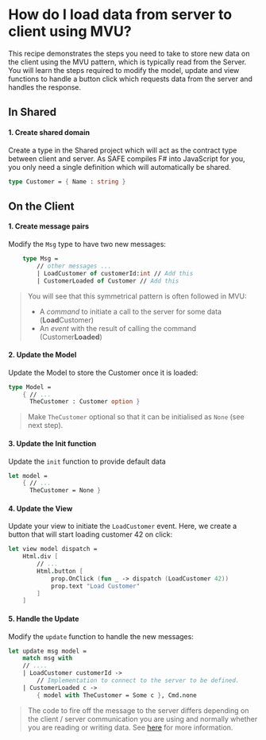 # How do I load data from server to client using MVU?
This recipe demonstrates the steps you need to take to store new data on the client using the MVU pattern, which is typically read from the Server. You will learn the steps required to modify the model, update and view functions to handle a button click which requests data from the server and handles the response.

## In Shared
#### 1. Create shared domain
Create a type in the Shared project which will act as the contract type between client and server. As SAFE compiles F# into JavaScript for you, you only need a single definition which will automatically be shared.
```fsharp
type Customer = { Name : string }
```

## On the Client
#### 1. Create message pairs
Modify the `Msg` type to have two new messages:

```fsharp
    type Msg =
        // other messages ...
        | LoadCustomer of customerId:int // Add this
        | CustomerLoaded of Customer // Add this
```

> You will see that this symmetrical pattern is often followed in MVU:
>
> * A *command* to initiate a call to the server for some data (**Load**Customer)
> * An *event* with the result of calling the command (Customer**Loaded**)

#### 2. Update the Model
Update the Model to store the Customer once it is loaded:
```fsharp
type Model =
    { // ...
      TheCustomer : Customer option }
```

> Make `TheCustomer` optional so that it can be initialised as `None` (see next step).

#### 3. Update the Init function
Update the `init` function to provide default data
```fsharp
let model =
    { // ...
      TheCustomer = None }
```
#### 4. Update the View
Update your view to initiate the `LoadCustomer` event. Here, we create a button that will start loading customer 42 on click:
```fsharp
let view model dispatch =
    Html.div [
        // ...
        Html.button [ 
            prop.OnClick (fun _ -> dispatch (LoadCustomer 42))  
            prop.text "Load Customer"
        ]
    ]
```
#### 5. Handle the Update
Modify the `update` function to handle the new messages:
```fsharp
let update msg model =
    match msg with
    // ....
    | LoadCustomer customerId ->
        // Implementation to connect to the server to be defined.
    | CustomerLoaded c ->
        { model with TheCustomer = Some c }, Cmd.none
```

> The code to fire off the message to the server differs depending on the client / server communication you are using and normally whether you are reading or writing data. See [here](messaging.md) for more information.